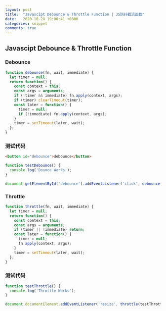 ```yaml
---
layout: post
title:  "Javascipt Debounce & Throttle Function | JS防抖截流函数"
date:   2020-10-28 19:00:41 +0800
categories: snippet
comments: true
---
```


## Javascipt Debounce & Throttle Function

<!--more-->

### Debounce

```javascript
function debounce(fn, wait, immediate) {
  let timer = null;
  return function() {
    const context = this;
    const args = arguments;
    if (!timer && immediate) fn.apply(context, args);
    if (timer) clearTimeout(timer);
    const later = function() {
      timer = null;
      if (!immediate) fn.apply(context, args);
    }
    timer = setTimeout(later, wait);
  };
}
```

### 测试代码

```html
<button id="debounce">debounce</button>
```

```javascript
function testDebounce() {
  console.log('Dounce Works');
}

document.getElementById('debounce').addEventListener('click', debounce(testDebounce, 1000, true));
```

### Throttle

``` javascript
function throttle(fn, wait, immediate) {
  let timer = null;
  return function() {
    const context = this;
    const args = arguments;
    if (timer || !immediate) return;
    const later = function() {
      timer = null;
      fn.apply(context, args);
    }
    timer = setTimeout(later, wait);
  };
}
```

### 测试代码

```javascript
function testThrottle() {
  console.log('Throttle Works');
}

document.documentElement.addEventListener('resize', throttle(testThrottle, 1000, false));
```
